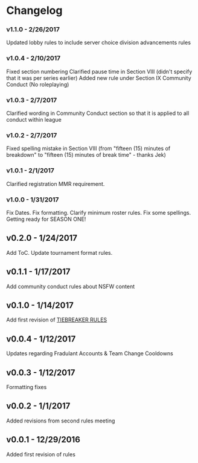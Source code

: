 # Changelog

### v1.1.0 - 2/26/2017
Updated lobby rules to include server choice division advancements rules

### v1.0.4 - 2/10/2017

Fixed section numbering 
Clarified pause time in Section VIII (didn't specify that it was per series earlier)
Added new rule under Section IX Community Conduct (No roleplaying)

### v1.0.3 - 2/7/2017

Clarified wording in Community Conduct section so that it is applied to all conduct within league

### v1.0.2 - 2/7/2017

Fixed spelling mistake in Section VIII (from "fifteen (15) minutes of breakdown" to "fifteen (15) minutes of break time" - thanks Jek)

### v1.0.1 - 2/1/2017

Clarified registration MMR requirement.

### v1.0.0 - 1/31/2017

Fix Dates.  Fix formatting.  Clarify minimum roster rules.  Fix some spellings.  Getting ready for SEASON ONE!

## v0.2.0 - 1/24/2017

Add ToC.  Update tournament format rules.

## v0.1.1 - 1/17/2017

Add community conduct rules about NSFW content

## v0.1.0 - 1/14/2017

Add first revision of [TIEBREAKER RULES](https://github.com/EchoLeague/Echo-League-Rules/blob/master/TIEBREAKERS.md)

## v0.0.4 - 1/12/2017

Updates regarding Fradulant Accounts & Team Change Cooldowns

## v0.0.3 - 1/12/2017

Formatting fixes

## v0.0.2 - 1/1/2017

Added revisions from second rules meeting

## v0.0.1 - 12/29/2016

Added first revision of rules
